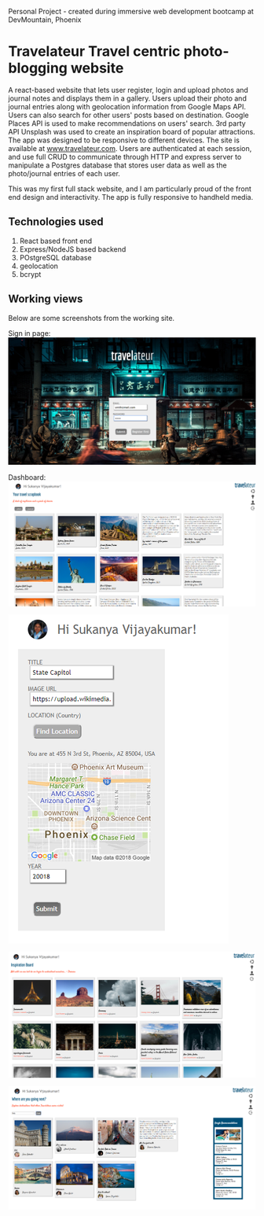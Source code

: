 Personal Project - created during immersive web development bootcamp at DevMountain, Phoenix


**Travelateur** Travel centric photo-blogging website
========================================
A react-based website that lets user register, login and upload photos and journal notes and displays them in a gallery. Users upload their photo and journal entries along with geolocation information from Google Maps API. Users can also search for other users' posts based on destination. Google Places API is used to make recommendations on users' search. 3rd party API Unsplash was used to create an inspiration board of popular attractions. The app was designed to be responsive to different devices. The site is available at www.travelateur.com. Users are authenticated at each session, and use full CRUD to communicate through HTTP and express server to manipulate a Postgres database that stores user data as well as the photo/journal entries of each user. 

This was my first full stack website, and I am particularly proud of the front end design and interactivity. The app is fully responsive to handheld media.

Technologies used
--------------------------
1. React based front end
2. Express/NodeJS based backend
3. POstgreSQL database
4. geolocation
5. bcrypt

Working views
------------------------------
Below are some screenshots from the working site. 

Sign in page: 
![Alt text](/src/components/assets/travel1.png "Sign in exncrypted by bcryt-hash")

Dashboard:
![Alt text](/src/components/assets/travel2.png "Dashboard")

![Alt text](/src/components/assets/travel3.png "geolocation for photo or note upload")

![Alt text](/src/components/assets/travel4.png "Pinterest style travel inspiration board from unsplash")

![Alt text](/src/components/assets/travel5.png "country search that returns user 'pins' as well as google laces results")